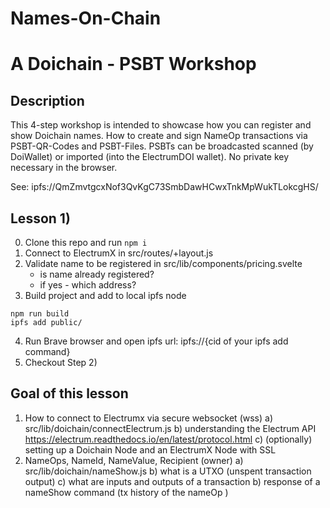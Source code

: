 # Names-On-Chain 
# A Doichain - PSBT Workshop

## Description
This 4-step workshop is intended to showcase how you can register and show Doichain names. 
How to create and sign NameOp transactions via PSBT-QR-Codes and PSBT-Files.
PSBTs can be broadcasted scanned (by DoiWallet) or imported (into the ElectrumDOI wallet).
No private key necessary in the browser.

See: ipfs://QmZmvtgcxNof3QvKgC73SmbDawHCwxTnkMpWukTLokcgHS/

## Lesson 1)
0. Clone this repo and run ```npm i``` 
1. Connect to ElectrumX in src/routes/+layout.js
2. Validate name to be registered in src/lib/components/pricing.svelte
   - is name already registered? 
   - if yes - which address?
3. Build project and add to local ipfs node
```
npm run build
ipfs add public/
```
4. Run Brave browser and open ipfs url: ipfs://{cid of your ipfs add command}
5. Checkout Step 2)

## Goal of this lesson
1. How to connect to Electrumx via secure websocket (wss) 
   a) src/lib/doichain/connectElectrum.js
   b) understanding the Electrum API https://electrum.readthedocs.io/en/latest/protocol.html
   c) (optionally) setting up a Doichain Node and an ElectrumX Node with SSL
2. NameOps, NameId, NameValue, Recipient (owner) 
   a) src/lib/doichain/nameShow.js
   b) what is a UTXO (unspent transaction output) 
   c) what are inputs and outputs of a transaction
   b) response of a nameShow command (tx history of the nameOp )
